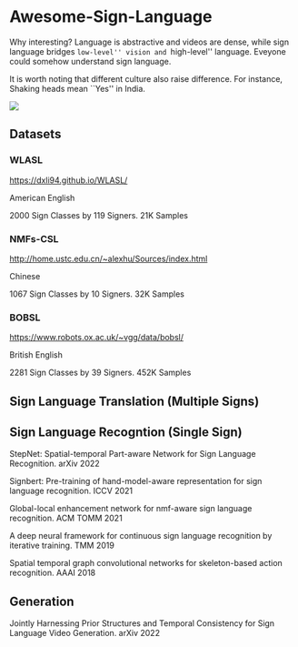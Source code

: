 # Awesome-Sign-Language

Why interesting? Language is abstractive and videos are dense, while sign language bridges ``low-level'' vision and ``high-level'' language. Eveyone could somehow understand sign language. 

It is worth noting that different culture also raise difference. 
For instance, Shaking heads mean ``Yes'' in India. 

![](https://media.tenor.com/yVzx92k7U9UAAAAC/no-yes.gif)

## Datasets 

### WLASL 
https://dxli94.github.io/WLASL/

American English 

2000 Sign Classes by 119 Signers. 21K Samples

### NMFs-CSL 
http://home.ustc.edu.cn/~alexhu/Sources/index.html

Chinese

1067 Sign Classes by 10 Signers. 32K Samples

###  BOBSL 
https://www.robots.ox.ac.uk/~vgg/data/bobsl/

British English

2281 Sign Classes by 39 Signers. 452K Samples

## Sign Language Translation (Multiple Signs)

## Sign Language Recogntion (Single Sign)
StepNet: Spatial-temporal Part-aware Network for Sign Language Recognition. arXiv 2022

Signbert: Pre-training of hand-model-aware representation for sign language recognition. ICCV 2021

Global-local enhancement network for nmf-aware sign language recognition. ACM TOMM 2021

A deep neural framework for continuous sign language recognition by iterative training. TMM 2019

Spatial temporal graph convolutional networks for skeleton-based action recognition. AAAI 2018

## Generation 
Jointly Harnessing Prior Structures and Temporal Consistency for Sign Language Video Generation. arXiv 2022

